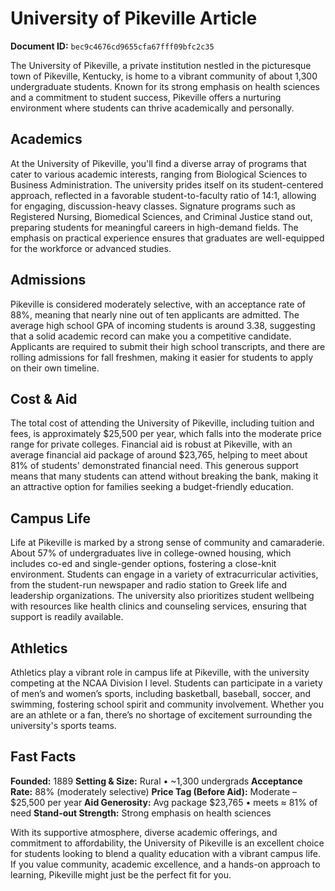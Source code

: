 # University of Pikeville Article

**Document ID:** `bec9c4676cd9655cfa67fff09bfc2c35`

The University of Pikeville, a private institution nestled in the picturesque town of Pikeville, Kentucky, is home to a vibrant community of about 1,300 undergraduate students. Known for its strong emphasis on health sciences and a commitment to student success, Pikeville offers a nurturing environment where students can thrive academically and personally.

## Academics
At the University of Pikeville, you'll find a diverse array of programs that cater to various academic interests, ranging from Biological Sciences to Business Administration. The university prides itself on its student-centered approach, reflected in a favorable student-to-faculty ratio of 14:1, allowing for engaging, discussion-heavy classes. Signature programs such as Registered Nursing, Biomedical Sciences, and Criminal Justice stand out, preparing students for meaningful careers in high-demand fields. The emphasis on practical experience ensures that graduates are well-equipped for the workforce or advanced studies.

## Admissions
Pikeville is considered moderately selective, with an acceptance rate of 88%, meaning that nearly nine out of ten applicants are admitted. The average high school GPA of incoming students is around 3.38, suggesting that a solid academic record can make you a competitive candidate. Applicants are required to submit their high school transcripts, and there are rolling admissions for fall freshmen, making it easier for students to apply on their own timeline.

## Cost & Aid
The total cost of attending the University of Pikeville, including tuition and fees, is approximately $25,500 per year, which falls into the moderate price range for private colleges. Financial aid is robust at Pikeville, with an average financial aid package of around $23,765, helping to meet about 81% of students' demonstrated financial need. This generous support means that many students can attend without breaking the bank, making it an attractive option for families seeking a budget-friendly education.

## Campus Life
Life at Pikeville is marked by a strong sense of community and camaraderie. About 57% of undergraduates live in college-owned housing, which includes co-ed and single-gender options, fostering a close-knit environment. Students can engage in a variety of extracurricular activities, from the student-run newspaper and radio station to Greek life and leadership organizations. The university also prioritizes student wellbeing with resources like health clinics and counseling services, ensuring that support is readily available.

## Athletics
Athletics play a vibrant role in campus life at Pikeville, with the university competing at the NCAA Division I level. Students can participate in a variety of men’s and women’s sports, including basketball, baseball, soccer, and swimming, fostering school spirit and community involvement. Whether you are an athlete or a fan, there’s no shortage of excitement surrounding the university's sports teams.

## Fast Facts
**Founded:** 1889
**Setting & Size:** Rural • ~1,300 undergrads
**Acceptance Rate:** 88% (moderately selective)
**Price Tag (Before Aid):** Moderate – $25,500 per year
**Aid Generosity:** Avg package $23,765 • meets ≈ 81% of need
**Stand-out Strength:** Strong emphasis on health sciences

With its supportive atmosphere, diverse academic offerings, and commitment to affordability, the University of Pikeville is an excellent choice for students looking to blend a quality education with a vibrant campus life. If you value community, academic excellence, and a hands-on approach to learning, Pikeville might just be the perfect fit for you.
